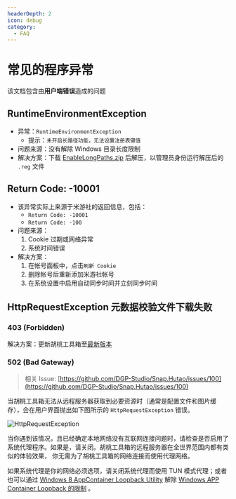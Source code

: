 ```yaml
---
headerDepth: 2
icon: debug
category:
  - FAQ
---
```


# 常见的程序异常
该文档包含由**用户端错误**造成的问题

## RuntimeEnvironmentException
- 异常：`RuntimeEnvironmentException`
  - 提示：`未开启长路径功能，无法设置注册表键值`
- 问题来源：没有解除 Windows 目录长度限制
- 解决方案：下载 [EnableLongPaths.zip](https://d.hut.ao/d/tools/EnableLongPaths.zip) 后解压，以管理员身份运行解压后的 `.reg` 文件

## Return Code: -10001
- 该异常实际上来源于米游社的返回信息，包括：
  - `Return Code: -10001`
  - `Return Code: -100`
- 问题来源：
  1. Cookie 过期或网络异常
  2. 系统时间错误
- 解决方案：
  1. 在帐号面板中，点击`刷新 Cookie`
  2. 删除帐号后重新添加米游社帐号
  3. 在系统设置中启用自动同步时间并立刻同步时间

## HttpRequestException 元数据校验文件下载失败
### 403 (Forbidden)
解决方案：更新胡桃工具箱至[最新版本](https://apps.microsoft.com/store/detail/snap-hutao/9PH4NXJ2JN52)

### 502 (Bad Gateway)
> 相关 Issue: [https://github.com/DGP-Studio/Snap.Hutao/issues/100](https://github.com/DGP-Studio/Snap.Hutao/issues/100)

当胡桃工具箱无法从远程服务器获取到必要资源时（通常是配置文件和图片缓存），会在用户界面抛出如下图所示的 `HttpRequestException` 错误。

![HttpRequestException](https://img.alicdn.com/imgextra/i3/1797064093/O1CN01Tb2RUm1g6du5YeNuy_!!1797064093.jpg)

当你遇到该情况，且已经确定本地网络没有互联网连接问题时，请检查是否启用了系统代理程序。如果是，请关闭。胡桃工具箱的远程服务器在全世界范围内都有类似的体验效果， 你无需为了胡桃工具箱的网络连接而使用代理网络。

如果系统代理是你的网络必须选项，请关闭系统代理而使用 TUN 模式代理；或者也可以通过 [Windows 8 AppContainer Loopback Utility](https://www.telerik.com/fiddler/add-ons) 解除 [Windows APP Container Loopback 的限制](https://learn.microsoft.com/zh-CN/windows/iot-core/develop-your-app/loopback) 。